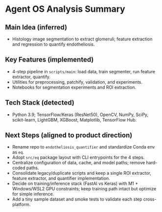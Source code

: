 # Agent OS Analysis Summary

## Main Idea (inferred)
- Histology image segmentation to extract glomeruli; feature extraction and regression to quantify endotheliosis.

## Key Features (implemented)
- 4-step pipeline in `scripts/main`: load data, train segmenter, run feature extractor, quantify.
- Utilities for preprocessing, patchify, validation, and experiments.
- Notebooks for segmentation experiments and ROI extraction.

## Tech Stack (detected)
- Python 3.9; TensorFlow/Keras (ResNet50), OpenCV, NumPy, SciPy, scikit-learn, LightGBM, XGBoost, Matplotlib, TensorFlow Hub.

## Next Steps (aligned to product direction)
- Rename repo to `endotheliosis_quantifier` and standardize Conda env as `eq`.
- Adopt `src/eq` package layout with CLI entrypoints for the 4 steps.
- Centralize configuration of data, cache, and model paths; remove hard-coded paths.
- Consolidate legacy/duplicate scripts and keep a single ROI extractor, feature extractor, and quantifier implementation.
- Decide on training/inference stack (FastAI vs Keras) with M1 + Windows/WSL2 GPU constraints; keep training path intact but optimize for simple inference.
- Add a tiny sample dataset and smoke tests to validate each step cross-platform.